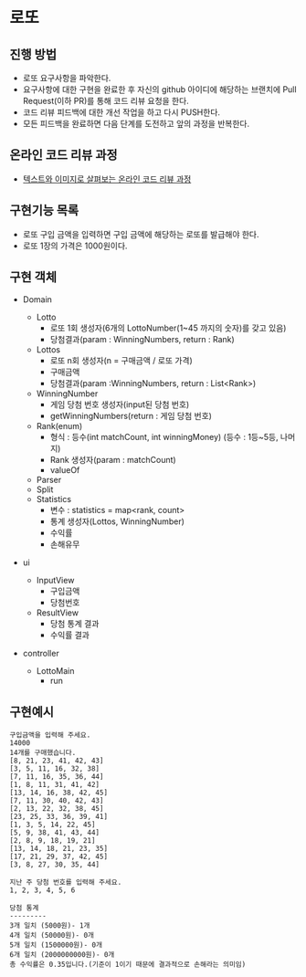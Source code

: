 # 로또
## 진행 방법
* 로또 요구사항을 파악한다.
* 요구사항에 대한 구현을 완료한 후 자신의 github 아이디에 해당하는 브랜치에 Pull Request(이하 PR)를 통해 코드 리뷰 요청을 한다.
* 코드 리뷰 피드백에 대한 개선 작업을 하고 다시 PUSH한다.
* 모든 피드백을 완료하면 다음 단계를 도전하고 앞의 과정을 반복한다.

## 온라인 코드 리뷰 과정
* [텍스트와 이미지로 살펴보는 온라인 코드 리뷰 과정](https://github.com/next-step/nextstep-docs/tree/master/codereview)

## 구현기능 목록
* 로또 구입 금액을 입력하면 구입 금액에 해당하는 로또를 발급해야 한다.
* 로또 1장의 가격은 1000원이다.

## 구현 객체

* Domain    
  * Lotto   
    * 로또 1회 생성자(6개의 LottoNumber(1~45 까지의 숫자)를 갖고 있음)   
    * 당첨결과(param : WinningNumbers, return : Rank)   
  * Lottos   
    * 로또 n회 생성자(n = 구매금액 / 로또 가격)   
    * 구매금액   
    * 당첨결과(param :WinningNumbers, return : List\<Rank\>)   
  * WinningNumber   
    * 게임 당첨 번호 생성자(input된 당첨 번호)   
    * getWinningNumbers(return : 게임 당첨 번호)
  * Rank(enum)   
    * 형식 : 등수(int matchCount, int winningMoney) (등수 : 1등~5등, 나머지)
    * Rank 생성자(param : matchCount)   
    * valueOf
  * Parser
  * Split
  * Statistics   
    * 변수 : statistics = map<rank, count>
    * 통계 생성자(Lottos, WinningNumber)   
    * 수익률   
    * 손해유무 

* ui   
  * InputView   
    * 구입금액
    * 당첨번호
  * ResultView   
    * 당첨 통계 결과
    * 수익률 결과

* controller   
  * LottoMain   
    * run   


## 구현예시
```
구입금액을 입력해 주세요.
14000
14개를 구매했습니다.
[8, 21, 23, 41, 42, 43]
[3, 5, 11, 16, 32, 38]
[7, 11, 16, 35, 36, 44]
[1, 8, 11, 31, 41, 42]
[13, 14, 16, 38, 42, 45]
[7, 11, 30, 40, 42, 43]
[2, 13, 22, 32, 38, 45]
[23, 25, 33, 36, 39, 41]
[1, 3, 5, 14, 22, 45]
[5, 9, 38, 41, 43, 44]
[2, 8, 9, 18, 19, 21]
[13, 14, 18, 21, 23, 35]
[17, 21, 29, 37, 42, 45]
[3, 8, 27, 30, 35, 44]

지난 주 당첨 번호를 입력해 주세요.
1, 2, 3, 4, 5, 6

당첨 통계
---------
3개 일치 (5000원)- 1개
4개 일치 (50000원)- 0개
5개 일치 (1500000원)- 0개
6개 일치 (2000000000원)- 0개
총 수익률은 0.35입니다.(기준이 1이기 때문에 결과적으로 손해라는 의미임)
```
